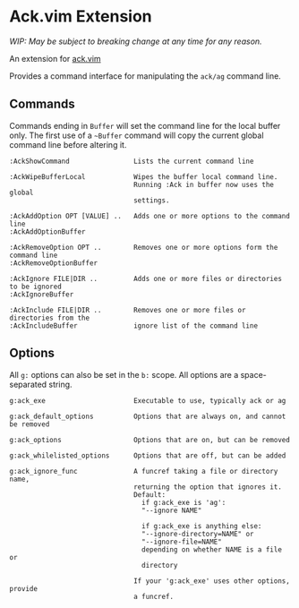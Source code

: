 # Ack.vim Extension

_WIP: May be subject to breaking change at any time for any reason._

An extension for [ack.vim](https://github.com/mileszs/ack.vim)

Provides a command interface for manipulating the `ack/ag` command line.

## Commands

Commands ending in `Buffer` will set the command line for the
local buffer only. The first use of a `~Buffer` command will
copy the current global command line before altering it.

```
:AckShowCommand                Lists the current command line

:AckWipeBufferLocal            Wipes the buffer local command line.
                               Running :Ack in buffer now uses the global
                               settings.

:AckAddOption OPT [VALUE] ..   Adds one or more options to the command line
:AckAddOptionBuffer

:AckRemoveOption OPT ..        Removes one or more options form the command line
:AckRemoveOptionBuffer

:AckIgnore FILE|DIR ..         Adds one or more files or directories to be ignored
:AckIgnoreBuffer

:AckInclude FILE|DIR ..        Removes one or more files or directories from the
:AckIncludeBuffer              ignore list of the command line
```

## Options

All `g:` options can also be set in the `b:` scope.
All options are a space-separated string.

```
g:ack_exe                      Executable to use, typically ack or ag

g:ack_default_options          Options that are always on, and cannot be removed

g:ack_options                  Options that are on, but can be removed

g:ack_whilelisted_options      Options that are off, but can be added

g:ack_ignore_func              A funcref taking a file or directory name,
                               returning the option that ignores it.
                               Default:
                                 if g:ack_exe is 'ag':
                                 "--ignore NAME"

                                 if g:ack_exe is anything else:
                                 "--ignore-directory=NAME" or
                                 "--ignore-file=NAME"
                                 depending on whether NAME is a file or
                                 directory

                               If your 'g:ack_exe' uses other options, provide
                               a funcref.
```


